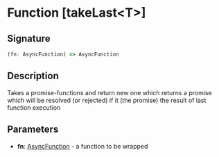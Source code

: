 Function [takeLast\<T\>]
===

Signature
---
```typescript
(fn: AsyncFunction) => AsyncFunction
```

Description
---
Takes a promise-functions and return new one
which returns a promise which will be resolved (or rejected)
if it (the promise) the result of last function execution

Parameters
---
- **fn**: [AsyncFunction](https://github.com/int0h/promise-decorators/blob/master/docs/src/index.md#id-33) - a function to be wrapped
